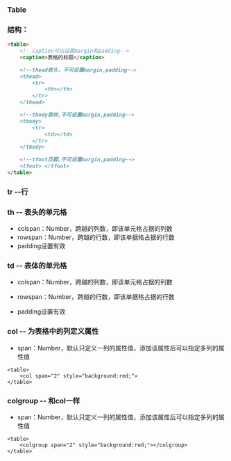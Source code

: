 ### Table

### 结构：

```markdown
<table>
    <!--caption可以设置margin和padding-->
    <caption>表格的标题</caption>

    <!--thead表头，不可设置margin,padding-->
    <thead>
        <tr>
            <th></th>
        </tr>
    </thead>

    <!--tbody表体,不可设置margin,padding-->
    <tbody>
        <tr>
            <td></td>
        </tr>
    </tbody>

    <!--tfoot页脚,不可设置margin,padding-->
    <tfoot> </tfoot>
</table>
```

### 

### tr --行

### th -- 表头的单元格

* colspan：Number，跨越的列数，即该单元格占据的列数
* rowspan：Number，跨越的行数，即该单据格占据的行数
* padding设置有效

### td -- 表体的单元格

* colspan：Number，跨越的列数，即该单元格占据的列数

* rowspan：Number，跨越的行数，即该单据格占据的行数

* padding设置有效

### col -- 为表格中的列定义属性

* span：Number，默认只定义一列的属性值，添加该属性后可以指定多列的属性值

```
<table>
    <col span="2" style="background:red;">
</table>
```

### colgroup -- 和col一样

* span：Number，默认只定义一列的属性值，添加该属性后可以指定多列的属性值

```
<table>
    <colgroup span="2" style="background:red;"></colgroup>
</table>
```



